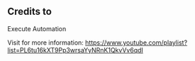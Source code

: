 ## Credits to
Execute Automation

Visit for more information:
https://www.youtube.com/playlist?list=PL6tu16kXT9Pp3wrsaYyNRnK1QkvVv6qdI